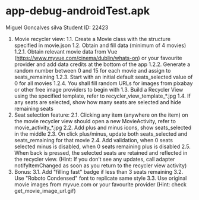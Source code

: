 # app-debug-androidTest.apk

Miguel Goncalves silva 
Student ID: 22423 

1. Movie recycler view:
1.1. Create a Movie class with the structure specified in movie.json
1.2. Obtain and fill data (minimum of 4 movies)
1.2.1. Obtain relevant movie data from Vue (https://www.myvue.com/cinema/dublin/whats-on) or your favourite provider and add data credits at the bottom of the app
1.2.2. Generate a random number between 0 and 15 for each movie and assign to seats_remaining
1.2.3. Start with an initial default seats_selected value of 0 for all movies
1.2.4. You shall fill random URLs for images from pixabay or other free image providers to begin with
1.3. Build a Recycler View using the specified template, refer to recycler_view_template_*.jpg
1.4. If any seats are selected, show how many seats are selected and hide remaining seats
2. Seat selection feature:
2.1. Clicking any item (anywhere on the item) on the movie recycler view should open a new MovieActivity, refer to movie_activity_*.jpg
2.2. Add plus and minus icons, show seats_selected in the middle
2.3. On click plus/minus, update both seats_selected and seats_remaining for that movie
2.4. Add validation, when 0 seats selected minus is disabled, when 0 seats remaining plus is disabled
2.5. When back is pressed, the selected seats are retained and reflected in the recycler view. (Hint: If you don’t see any updates, call adapter notifyItemChanged as soon as you return to the recycler view activity)
3. Bonus:
3.1. Add "filling fast" badge if less than 3 seats remaining
3.2. Use "Roboto Condensed" font to replicate same style
3.3. Use original movie images from myvue.com or your favourite provider (Hint: check get_movie_image_url.gif)
